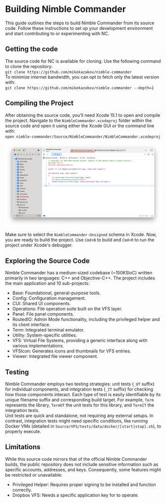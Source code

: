 # Building Nimble Commander
This guide outlines the steps to build Nimble Commander from its source code. Follow these instructions to set up your development environment and start contributing to or experimenting with NC.

## Getting the code
The source code for NC is available for cloning. Use the following command to clone the repository:  
`git clone https://github.com/mikekazakov/nimble-commander`  
To minimize internet bandwidth, you can opt to fetch only the latest version with:  
`git clone https://github.com/mikekazakov/nimble-commander --depth=1`

## Compiling the Project
After obtaining the source code, you'll need Xcode 15.1 to open and compile the project. Navigate to the `NimbleCommander.xcodeproj` folder within the source code and open it using either the Xcode GUI or the command line with:  
`open nimble-commander/Source/NimbleCommander/NimbleCommander.xcodeproj`  

![](schema.png)

Make sure to select the `NimbleCommander-Unsigned` schema in Xcode. Now, you are ready to build the project. Use `Cmd+B` to build and `Cmd+R` to run the project under Xcode's debugger.

## Exploring the Source Code
Nimble Commander has a medium-sized codebase (~150KSloC) written primarily in two languages: C++ and Objective-C++. The project includes the main application and 10 sub-projects:
  * Base: Foundational, general-purpose tools.
  * Config: Configuration management.
  * CUI: Shared UI components.
  * Operations: File operation suite built on the VFS layer.
  * Panel: File panel components.
  * RoutedIO: Admin Mode functionality, including the privileged helper and its client interface.
  * Term: Integrated terminal emulator.
  * Utility: System-specific utilities.
  * VFS: Virtual File Systems, providing a generic interface along with various implementations.
  * VFSIcon: Generates icons and thumbnails for VFS entries.
  * Viewer: Integrated file viewer component.

## Testing
Nimble Commander employs two testing strategies: unit tests (`_UT` suffix) for individual components, and integration tests (`_IT` suffix) for checking how those components interact. Each type of test is easily identifiable by its unique filename suffix and corresponding build target. For example, `Term` represents the library, `TermUT` the unit tests for this library, and `TermIT` the integration tests.  
Unit tests are quick and standalone, not requiring any external setups. In contrast, integration tests might need specific conditions, like running Docker VMs (detailed in `Source/VFS/tests/data/docker/[start|stop].sh`), to properly execute.  

## Limitations
While this source code mirrors that of the official Nimble Commander builds, the public repository does not include sensitive information such as specific accounts, addresses, and keys. Consequently, some features might be restricted or unavailable:
  * Privileged Helper: Requires proper signing to be installed and function correctly.
  * Dropbox VFS: Needs a specific application key for to operate.
  
